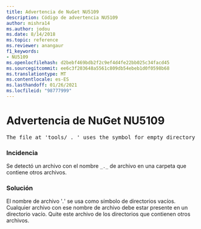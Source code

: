 ```yaml
---
title: Advertencia de NuGet NU5109
description: Código de advertencia NU5109
author: mishra14
ms.author: jodou
ms.date: 8/14/2018
ms.topic: reference
ms.reviewer: anangaur
f1_keywords:
- NU5109
ms.openlocfilehash: d2bebf469bdb2f2c9ef4d4fe22bb025c34facd45
ms.sourcegitcommit: ee6c3f203648a5561c809db54ebeb1d0f0598b68
ms.translationtype: MT
ms.contentlocale: es-ES
ms.lasthandoff: 01/26/2021
ms.locfileid: "98777999"
---
```

# <a name="nuget-warning-nu5109"></a>Advertencia de NuGet NU5109
<pre>The file at 'tools/_._' uses the symbol for empty directory '_._', but it is present in a directory that contains other files. Please remove this file from directories that contain other files.</pre>

### <a name="issue"></a>Incidencia

Se detectó un archivo con el nombre `_._` de archivo en una carpeta que contiene otros archivos.


### <a name="solution"></a>Solución

 El nombre de archivo '_._' se usa como símbolo de directorios vacíos. Cualquier archivo con ese nombre de archivo debe estar presente en un directorio vacío. Quite este archivo de los directorios que contienen otros archivos.

